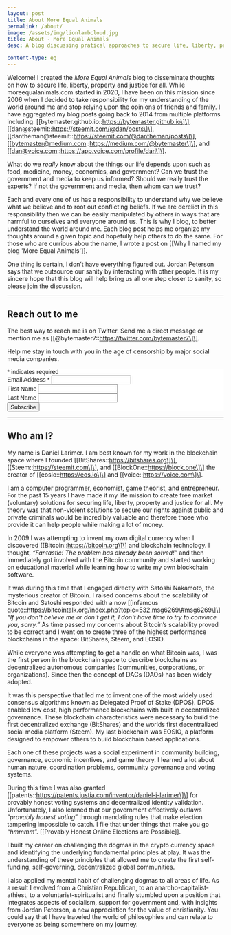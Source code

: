 ```yaml
---
layout: post
title: About More Equal Animals
permalink: /about/
image: /assets/img/lionlambcloud.jpg
title: About - More Equal Animals
desc: A blog discussing pratical approaches to secure life, liberty, property, and justice for all through the creation of true democracy.

content-type: eg
---
```


Welcome\! I created the *More Equal Animals* blog to disseminate thoughts on how to secure life, liberty, property and justice for all. While moreequalanimals.com started in 2020, I have been on this mission since 2006 when I decided to take responsibility for my understanding of the world around me and stop relying upon the opinions of friends and family. I have aggregated my blog posts going back to 2014 from multiple platforms including: \[\[bytemaster.github.io::https://bytemaster.github.io\]\], \[\[dan@steemit::https://steemit.com/@dan/posts\]\], \[\[dantheman@steemit::https://steemit.com/@dantheman/posts\]\], \[\[bytemaster@medium.com::https://medium.com/@bytemaster\]\], and \[\[dan@voice.com::https://app.voice.com/profile/dan\]\].

What do we *really* know about the things our life depends upon such as food, medicine, money, economics, and government? Can we trust the government and media to keep us informed? Should we really trust the experts? If not the government and media, then whom can we trust?

Each and every one of us has a responsibility to understand why we believe what we believe and to root out conflicting beliefs. If we are derelict in this responsibility then we can be easily manipulated by others in ways that are harmful to ourselves and everyone around us. This is why I blog, to better understand the world around me. Each blog post helps me organize my thoughts around a given topic and hopefully help others to do the same. For those who are currious abou the name, I wrote a post on \[\[Why I named my blog 'More Equal Animals'\]\].

One thing is certain, I don’t have everything figured out. Jordan Peterson says that we outsource our sanity by interacting with other people. It is my sincere hope that this blog will help bring us all one step closer to sanity, so please join the discussion.

---

## Reach out to me

The best way to reach me is on Twitter. Send me a direct message or mention me as \[\[@bytemaster7::https://twitter.com/bytemaster7\]\].

Help me stay in touch with you in the age of censorship by major social media companies.
<!-- Begin Mailchimp Signup Form -->

<link href="//cdn-images.mailchimp.com/embedcode/classic-10_7.css" rel="stylesheet" type="text/css" />

<style type="text/css">#mc_embed_signup{background:#fff; clear:left; font:14px Helvetica,Arial,sans-serif; }
	/* Add your own Mailchimp form style overrides in your site stylesheet or in this style block.
	   We recommend moving this block and the preceding CSS link to the HEAD of your HTML file. */</style>

<div id="mc_embed_signup"><form action="https://moreequalanimals.us2.list-manage.com/subscribe/post?u=b6439a04bb1f51295b2a26004&amp;id=5162367fbd" method="post" id="mc-embedded-subscribe-form" name="mc-embedded-subscribe-form" class="validate" target="_blank" novalidate=""><div id="mc_embed_signup_scroll"><div class="indicates-required"><span class="asterisk">*</span> indicates required</div><div class="mc-field-group"><label for="mce-EMAIL">Email Address <span class="asterisk">*</span> </label> <input type="email" value="" class="required email" id="mce-EMAIL" name="EMAIL" /></div><div class="mc-field-group"><label for="mce-FNAME">First Name </label> <input type="text" value="" id="mce-FNAME" name="FNAME" /></div><div class="mc-field-group"><label for="mce-LNAME">Last Name </label> <input type="text" value="" id="mce-LNAME" name="LNAME" /></div><div id="mce-responses" class="clear"><div class="response" id="mce-error-response" style="display:none">&nbsp;</div><div class="response" id="mce-success-response" style="display:none">&nbsp;</div></div><!-- real people should not fill this in and expect good things - do not remove this or risk form bot signups--><div style="position: absolute; left: -5000px;" aria-hidden="true"><input type="text" tabindex="-1" value="" name="b_b6439a04bb1f51295b2a26004_5162367fbd" /></div><div class="clear"><input type="submit" value="Subscribe" id="mc-embedded-subscribe" class="button" name="subscribe" /></div></div></form></div>

<script type="text/javascript" src="//s3.amazonaws.com/downloads.mailchimp.com/js/mc-validate.js"></script>

<script type="text/javascript">(function($) {window.fnames = new Array(); window.ftypes = new Array();fnames[0]='EMAIL';ftypes[0]='email';fnames[1]='FNAME';ftypes[1]='text';fnames[2]='LNAME';ftypes[2]='text';fnames[3]='ADDRESS';ftypes[3]='address';fnames[4]='PHONE';ftypes[4]='phone';}(jQuery));var $mcj = jQuery.noConflict(true);</script><!--End mc_embed_signup-->

---

## Who am I?

My name is Daniel Larimer. I am best known for my work in the blockchain space where I founded \[\[BitShares::https://bitshares.org\]\], \[\[Steem::https://steemit.com\]\], and \[\[BlockOne::https://block.one\]\] the creator of \[\[eosio::https://eos.io\]\] and \[\[voice::https://voice.com\]\].

I am a computer programmer, economist, game theorist, and entrepreneur. For the past 15 years I have made it my life mission to create free market (voluntary) solutions for securing life, liberty, property and justice for all. My theory was that non-violent solutions to secure our rights against public and private criminals would be incredibly valuable and therefore those who provide it can help people while making a lot of money.

In 2009 I was attempting to invent my own digital currency when I discovered \[\[Bitcoin::https://bitcoin.org\]\] and blockchain technology. I thought, *“Fantastic\! The problem has already been solved\!”* and then immediately got involved with the Bitcoin community and started working on educational material while learning how to write my own blockchain software.

It was during this time that I engaged directly with Satoshi Nakamoto, the mysterious creator of Bitcoin. I raised concerns about the scalability of Bitcoin and Satoshi responded with a now \[\[infamous quote::https://bitcointalk.org/index.php?topic=532.msg6269\#msg6269\]\] *“If you don't believe me or don't get it, I don't have time to try to convince you, sorry.”* As time passed my concerns about Bitcoin’s scalability proved to be correct and I went on to create three of the highest performance blockchains in the space: BitShares, Steem, and EOSIO.

While everyone was attempting to get a handle on what Bitcoin was, I was the first person in the blockchain space to describe blockchains as decentralized autonomous companies (communities, corporations, or organizations). Since then the concept of DACs (DAOs) has been widely adopted.

It was this perspective that led me to invent one of the most widely used consensus algorithms known as Delegated Proof of Stake (DPOS). DPOS enabled low cost, high performance blockchains with built in decentralized governance. These blockchain characteristics were necessary to build the first decentralized exchange (BitShares) and the worlds first decentralized social media platform (Steem). My last blockchain was EOSIO, a platform designed to empower others to build blockchain based applications.

Each one of these projects was a social experiment in community building, governance, economic incentives, and game theory. I learned a lot about human nature, coordination problems, community governance and voting systems.

During this time I was also granted \[\[patents::https://patents.justia.com/inventor/daniel-j-larimer\]\] for provably honest voting systems and decentralized identity validation. Unfortunately, I also learned that our government effectively outlaws “*provably honest voting*” through mandating rules that make election tampering impossible to catch. I file that under things that make you go “*hmmmm*”. \[\[Provably Honest Online Elections are Possible\]\].

I built my career on challenging the dogmas in the crypto currency space and identifying the underlying fundamental principles at play. It was the understanding of these principles that allowed me to create the first self-funding, self-governing, decentralized global communities.

I also applied my mental habit of challenging dogmas to all areas of life. As a result I evolved from a Christian Republican, to an anarcho-capitalist-athiest, to a voluntarist-spiritualist and finally stumbled upon a position that integrates aspects of socialism, support for government and, with insights from Jordan Peterson, a new appreciation for the value of christianity. You could say that I have traveled the world of philosophies and can relate to everyone as being somewhere on my journey.
<!--
## About the website

[[***Changelog***<br/>
\- 14-05-20 Context Menu <br/>
\- 08-05-20 Trivial Spaced Repetition <br/>
\- 04-05-20 Removed Theming. <br/>
\- 04-05-20 Removed Curated Notes. <br/>
\- 01-04-20 Curated Notes. <br/>
\- 30-04-20 Transclusion. <br/>
\- 26-04-20 Sidenote. <br/>
\- 20-04-20 Wiki link. <br/>
\- 16-04-20 Theme. <br/>
\- 16-04-20 Avatar. <br/>
\- 11-02-20 Related Posts. <br/>
\- 12-10-19 Searchbar. <br/>
::rmn]]Features:

- **Page preview** (Move your mouse over the link): [[Test note to verify features on this website]]
- **Transclusion**: Allows you to see a partial view of the contents of the website to the right or the left of the margin.
- **Sidenotes** (Changelog you see on the left is an example of this).
- **Wiki-style link:** Usually wikis allow you to specify links using double bracket, I added it here using liquid. Also added bad-link highlighting
   - Good link: [[Test note to verify features on this website]]
   - Bad link: [[Title of a page that doesn't exist]]

Some Less know features:

- Go back to the blog home or to the notes page, and try to right click on any of the entry. [Hint: Zettelkasten]

- Click this card[[Memorize me so that you do well in your exams::srs]] looking thing to know how I use my notes. [Hint: SRS]

Other Details:

- Domain is registered with Google Domains
- The site lives on [[Github::https://github.com/raghuveerdotnet/raghuveerdotnet.github.io]].
- This website is statically generated using Jekyll from a set of Markdown files.

### FAQ

[[**First Design**<img src="/assets/img/firstdesign.jpg"/>::lmn]]Why is the website structured the way it is?

{:.boxit}
> The design of the website is inspired by multiple sources with the intention of making the website more functional. Having said that, I am not a skilled front-end developer/UI-developer, so I could only come somewhat closer to my inital design that I sketched *(see left or click on this &#8853; icon beside the question above if you are on a mobile device)*, hopefully this will clear why it's structured the way it is. In fact, I had to remove the lab option because of my current inability to design it. That said, I can also safely say that I am improving based on the initial iterations of the website that can be seen here: [[Jan-22-2020::https://web.archive.org/web/20200122164405/raghuveer.net]], [[Apr-13-2020::https://web.archive.org/web/20200413193808/raghuveer.net]], [[Apr-20-2020::https://web.archive.org/web/20200420172058/raghuveer.net]]

-->
